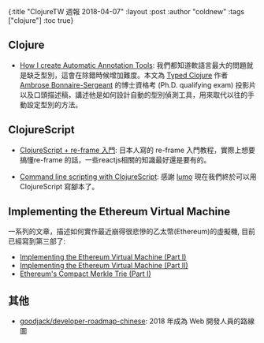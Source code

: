 {:title "ClojureTW 週報 2018-04-07"
:layout :post
:author "coldnew"
:tags  ["clojure"]
:toc true}

## Clojure

- [How I create Automatic Annotation Tools](http://frenchy64.github.io/2018/04/04/automatic-annotations-quals.html): 我們都知道軟語言最大的問題就是缺乏型別，這會在除錯時候增加難度。本文為 [Typed Clojure](https://github.com/typedclojure) 作者 [Ambrose Bonnaire-Sergeant](https://github.com/frenchy64) 的博士資格考 (Ph.D. qualifying exam) 投影片以及口頭描述稿，講述他是如何設計自動的型別偵測工具，用來取代以往的手動設定型別的方法。

## ClojureScript

- [ClojureScript + re-frame 入門](https://qiita.com/knjname/items/58bf346c840d2e328135): 日本人寫的 re-frame 入門教程，實際上想要搞懂re-frame 的話，一些reactjs相關的知識最好還是要有的。

- [Command line scripting with ClojureScript](https://medium.com/@akiroz/command-line-scripting-with-clojurescript-5e5567367713): 感謝 [lumo]() 現在我們終於可以用 ClojureScript 寫腳本了。


## Implementing the Ethereum Virtual Machine

一系列的文章，描述如何實作最近崩得很悲慘的乙太幣(Ethereum)的虛擬機, 目前已經寫到第三部了:

- [Implementing the Ethereum Virtual Machine (Part I)](https://nervous.io/clojure/crypto/2017/09/12/clojure-evm/)
- [Implementing the Ethereum Virtual Machine (Part II)](https://nervous.io/clojure/crypto/2017/10/18/clojure-evm-ii/)
- [Ethereum's Compact Merkle Trie (Part I)](https://nervous.io/clojure/crypto/2018/04/04/clojure-evm-iii/)

## 其他

- [goodjack/developer-roadmap-chinese](https://github.com/goodjack/developer-roadmap-chinese): 2018 年成為 Web 開發人員的路線圖
